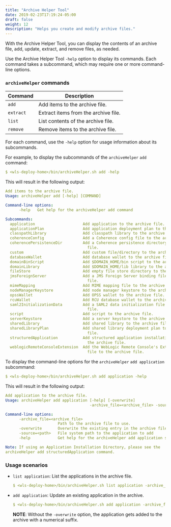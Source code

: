 ```yaml
---
title: "Archive Helper Tool"
date: 2019-02-23T17:19:24-05:00
draft: false
weight: 12
description: "Helps you create and modify archive files."
---
```



With the Archive Helper Tool, you can display the contents of an archive file, add, update, extract, and remove files, as needed.

Use the Archive Helper Tool `-help` option to display its commands. Each command takes a subcommand, which may require one or more command-line options.

### `archiveHelper` commands
| Command | Description |
| ---- | ---- |
| `add` | Add items to the archive file. |
| `extract` | Extract items from the archive file. |
| `list` | List contents of the archive file. |
| `remove` | Remove items to the archive file. |

For each command, use the `-help` option for usage information about its subcommands.

For example, to display the subcommands of the `archiveHelper` `add` command:
```yaml
$ <wls-deploy-home>/bin/archiveHelper.sh add -help
```
This will result in the following output:
```yaml
Add items to the archive file.
Usage: archiveHelper add [-help] [COMMAND]

Command-line options:
      -help   Get help for the archiveHelper add command

Subcommands:
  application                     Add application to the archive file.
  applicationPlan                 Add application deployment plan to the archive file.
  classpathLibrary                Add classpath library to the archive file.
  coherenceConfig                 Add a Coherence config file to the archive file.
  coherencePersistenceDir         Add a Coherence persistence directory to the archive
                                    file.
  custom                          Add custom file/directory to the archive file.
  databaseWallet                  Add database wallet to the archive file.
  domainBinScript                 Add $DOMAIN_HOME/bin script to the archive file.
  domainLibrary                   Add $DOMAIN_HOME/lib library to the archive file.
  fileStore                       Add empty file store directory to the archive file.
  jmsForeignServer                Add a JMS Foreign Server binding file to the archive
                                    file.
  mimeMapping                     Add MIME mapping file to the archive file.
  nodeManagerKeystore             Add node manager keystore to the archive file.
  opssWallet                      Add OPSS wallet to the archive file.
  rcuWallet                       Add RCU database wallet to the archive file.
  saml2InitializationData         Add a SAML2 data initialization file to the archive
                                    file.
  script                          Add script to the archive file.
  serverKeystore                  Add a server keystore to the archive file.
  sharedLibrary                   Add shared library to the archive file.
  sharedLibraryPlan               Add shared library deployment plan to the archive
                                    file.
  structuredApplication           Add structured application installation directory to
                                    the archive file.
  weblogicRemoteConsoleExtension  Add the WebLogic Remote Console's Extension
                                    file to the archive file.
```
To display the command-line options for the `archiveHelper` `add application` subcommand:
```yaml
$ <wls-deploy-home>/bin/archiveHelper.sh add application -help
```
This will result in the following output:
```yaml
Add application to the archive file.
Usage: archiveHelper add application [-help] [-overwrite]
                                     -archive_file=<archive_file> -source=<path>

Command-line options:
      -archive_file=<archive_file>
                       Path to the archive file to use.
      -overwrite       Overwrite the existing entry in the archive file, if any
      -source=<path>   File system path to the application to add
      -help            Get help for the archiveHelper add application subcommand

Note: If using an Application Installation Directory, please see the
archiveHelper add structuredApplication command.
```
### Usage scenarios

- `list application`: List the applications in the archive file.
   ```yaml
   $ <wls-deploy-home>/bin/archiveHelper.sh list application -archive_file=C:\temp\archive-helper-test.zip
   ```

- `add application`: Update an existing application in the archive.
   ```yaml
   $ <wls-deploy-home>/bin/archiveHelper.sh add application -archive_file=C:\temp\archive-helper-test.zip -source=C:\temp\my-app.war -overwrite
   ```
   **NOTE**: Without the `-overwrite` option, the application gets added to the archive with a numerical suffix.
